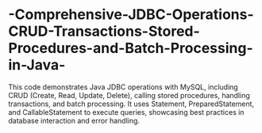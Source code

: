 # -Comprehensive-JDBC-Operations-CRUD-Transactions-Stored-Procedures-and-Batch-Processing-in-Java-
This code demonstrates Java JDBC operations with MySQL, including CRUD (Create, Read, Update, Delete), calling stored procedures, handling transactions, and batch processing. It uses Statement, PreparedStatement, and CallableStatement to execute queries, showcasing best practices in database interaction and error handling.
